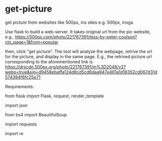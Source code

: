 # get-picture
get picture from websites like 500px, ins sites e.g. 500px, insga

Use flask to build a web-server. It takes original url from the pic website, e.g., 
https://500px.com/photo/221767391/tess-by-peter-coulson?ctx_page=1&from=popular

then, click "get picture". The tool will analyze the webpage, retrive the url for the picture, and display in the same page. E.g., the retrived picture url corresponding to the aforementioned link is https://drscdn.500px.org/photo/221767391/m%3D2048/v2?webp=true&sig=d9458ebaffa124d8cd5cd6daa947e461a1d18352cd067d31d574394f6fc25e71

Requirements:

from flask import Flask, request, render_template

import json

from bs4 import BeautifulSoup

import requests

import re
